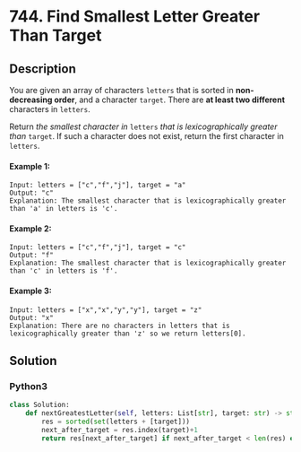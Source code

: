# 744. Find Smallest Letter Greater Than Target

## Description
You are given an array of characters `letters` that is sorted in **non-decreasing order**, and a character `target`. There are **at least two different** characters in `letters`.

Return *the smallest character in* `letters` *that is lexicographically greater than* `target`. If such a character does not exist, return the first character in `letters`.

#### Example 1:
```
Input: letters = ["c","f","j"], target = "a"
Output: "c"
Explanation: The smallest character that is lexicographically greater than 'a' in letters is 'c'.
```

#### Example 2:
```
Input: letters = ["c","f","j"], target = "c"
Output: "f"
Explanation: The smallest character that is lexicographically greater than 'c' in letters is 'f'.
```

#### Example 3:
```
Input: letters = ["x","x","y","y"], target = "z"
Output: "x"
Explanation: There are no characters in letters that is lexicographically greater than 'z' so we return letters[0].
```


## Solution

### Python3
```python
class Solution:
    def nextGreatestLetter(self, letters: List[str], target: str) -> str:
        res = sorted(set(letters + [target]))
        next_after_target = res.index(target)+1
        return res[next_after_target] if next_after_target < len(res) else letters[0]
```